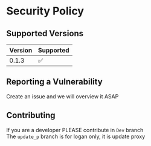 # Security Policy

## Supported Versions

| Version | Supported          |
| ------- | ------------------ |
| 0.1.3   | ✅                 |


## Reporting a Vulnerability
Create an issue and we will overview it ASAP

## Contributing
If you are a developer PLEASE contribute in `Dev` branch    
The `update_p` branch is for logan only, it is update proxy
